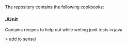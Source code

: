 The repository contains the following cookbooks:

### JUnit

Contains recipes to help out while writing junit tests in java

[> add to sensei](https://sensei.uat.nonprod.securecodewarrior.com/cookbooks/add?url=https://github.com/nathandesmet/sensei-recipes.git%7Cmain%7Cjunit&id=nathandesmet-junit&name=nathandesmet-junit-recipes)
